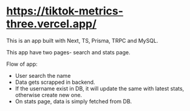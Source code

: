 # https://tiktok-metrics-three.vercel.app/

This is an app built with Next, TS, Prisma, TRPC and MySQL.

This app have two pages- search and stats page.

Flow of app:

- User search the name
- Data gets scrapped in backend.
- If the username exist in DB, it will update the same with latest stats, otherwise create new one.
- On stats page, data is simply fetched from DB.
